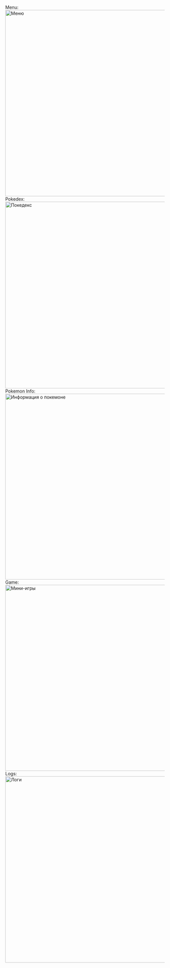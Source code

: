 Menu:
<img width="588" alt="Меню" src="https://github.com/avonavia/PokemonMicroBattler/assets/121552637/a7df35fd-da0b-432b-a02b-448899d22c49">
Pokedex:
<img width="589" alt="Покедекс" src="https://github.com/avonavia/PokemonMicroBattler/assets/121552637/76290f5b-3511-41aa-9fff-8f1e6cfdb529">
Pokemon Info:
<img width="586" alt="Информация о покемоне" src="https://github.com/avonavia/PokemonMicroBattler/assets/121552637/43ef38e7-c8ed-4cab-961c-151f03303f31">
Game:
<img width="587" alt="Мини-игры" src="https://github.com/avonavia/PokemonMicroBattler/assets/121552637/d31f42bf-9477-417e-9358-79ba9bffc9c5">
Logs:
<img width="588" alt="Логи" src="https://github.com/avonavia/PokemonMicroBattler/assets/121552637/efb34e25-3963-4a0c-bb2d-5b808f4cb58e">
